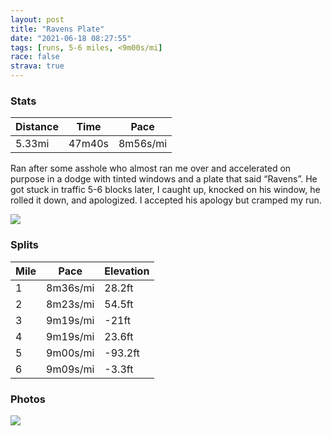 ```yaml
---
layout: post
title: "Ravens Plate"
date: "2021-06-18 08:27:55"
tags: [runs, 5-6 miles, <9m00s/mi]
race: false
strava: true
---
```


### Stats

| Distance | Time | Pace |
|----------|------|------|
|5.33mi|47m40s|8m56s/mi|

Ran after some asshole who almost ran me over and accelerated on purpose in a dodge with tinted windows and a plate that said “Ravens”. He got stuck in traffic 5-6 blocks later, I caught up, knocked on his window, he rolled it down, and apologized. I accepted his apology but cramped my run.

<img src='https://maps.googleapis.com/maps/api/staticmap?maptype=roadmap&path=enc:e_uwFn{sbMOUQO]M]s@uBu@q@w@_Bw@Qc@SQs@Oa@Yq@[WW]k@MYc@_@kA]S_@OMe@QoB[O[u@[gAq@SKMBWU}@oAk@m@[U{@Qa@WWc@{A{@GD?NMIe@_Au@s@]Ik@c@KASSGQUG]Ca@g@c@Q]JQGKOKC]s@MEODILCASe@_@k@a@D[_@eAWOIKWIGiAm@QE[]{@s@i@[c@MMOs@Oq@w@aAm@eAoAcAm@_Ay@oAs@]_@g@KeAw@Q[Q@w@WmAgASGJy@PQn@CXOHKZ}@`@w@l@}@DY?m@JoBAi@EG]J@Bo@BSGIIRRF\K?@Zj@DCQYc@_@[_@o@a@c@Ei@DM?GOQe@]MAQc@Ba@ESq@q@MA}@a@{B{AO]Ie@SC_A_@OWw@_@g@Ay@i@QWy@I[g@Gu@SMIUQUcAEi@MSB]Ec@WSg@]Uc@Um@?[YKYOIAMM[SI{@IYWq@eEPs@Hu@BsAC[k@{@g@m@Aw@G^oAQaCuAk@Ui@_@e@c@Wc@g@k@S[Um@Qo@?kAN{@v@iBLq@?m@Gu@QWu@gBQSm@_@uAm@a@Y}@oAu@yBSSy@gAgAs@y@Wg@YiAa@Rw@Fy@Lq@p@{BD_@AGaAg@MO_@UgAu@e@e@g@UQOyAcAe@SUWa@WgA{@QQi@QoAu@GM_Ai@m@m@q@g@a@Uw@U_BmAOUAYW[w@a@sBq@_@SYYiAg@o@k@c@UOW[[QWWOi@@o@]WGyAoAa@Mm@q@g@OkAu@i@o@MK_@Uy@YiAeAmAy@eCoAy@o@a@Qc@c@a@Qg@g@YMcCcBwAu@i@m@]K_Ay@_@S][k@]_B{@_Aq@}@g@eBoAs@m@{Au@oBwAMMMe@]WSISU}@e@w@S]o@aBs@g@]qEmCq@[cAi@YY_@U_AiAAKHWZc@Ti@f@m@ZcAJy@AKc@c@OW}@s@YMi@i@c@Mm@_@@O\k@B[WWKGKUc@]F]Pc@Bg@Vg@Bq@f@qAGWH[d@s@Po@Xk@Hg@@e@W_@qAw@KUJe@Ri@T[Tc@f@gCDC&key=AIzaSyC1MId7bFpkLXNAaYhBSTb8jLyiSqzbDtM&size=800x800&markers=color:yellow|label:S|40.74499,-73.9988&markers=color:green|label:F|40.79494000000001,-73.94252999999996'>

### Splits

| Mile | Pace | Elevation |
|------|------|-----------|
|1|8m36s/mi|28.2ft|
|2|8m23s/mi|54.5ft|
|3|9m19s/mi|-21ft|
|4|9m19s/mi|23.6ft|
|5|9m00s/mi|-93.2ft|
|6|9m09s/mi|-3.3ft|

### Photos
<img src='https://dgtzuqphqg23d.cloudfront.net/vimJL35ksRadgYeHRE48O7btkJ29B0hx-k7vpmbd9rg-576x768.jpg'>
